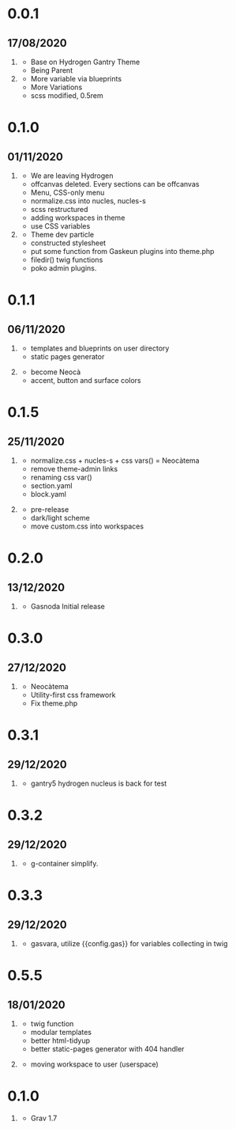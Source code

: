 # 0.0.1
## 17/08/2020

1. [](#new)
    * Base on Hydrogen Gantry Theme
    * Being Parent
2. [](#improved)
    * More variable via blueprints
    * More Variations
	* scss modified, 0.5rem
	
# 0.1.0
## 01/11/2020

1. [](#improved)
	* We are leaving Hydrogen 
	* offcanvas deleted. Every sections can be offcanvas
	* Menu, CSS-only menu
	* normalize.css into nucles, nucles-s
	* scss restructured
	* adding workspaces in theme
	* use CSS variables
2. [](#new)
	* Theme dev particle
	* constructed stylesheet
    * put some function from Gaskeun plugins into theme.php
	* filedir() twig functions
	* poko admin plugins.
	

# 0.1.1
## 06/11/2020

1. [](#new)
	* templates and blueprints on user directory
	* static pages generator

2. [](#improved)
	* become Neocà
	* accent, button and surface colors
	
# 0.1.5
## 25/11/2020

1. [](#improved)
	* normalize.css + nucles-s + css vars() = Neocàtema
	* remove theme-admin links
	* renaming css var()
	* section.yaml
	* block.yaml

2. [](#new)
	* pre-release
	* dark/light scheme
	* move custom.css into workspaces

# 0.2.0
## 13/12/2020
	
1. [](#new)
	* Gasnoda Initial release
	
# 0.3.0
## 27/12/2020
	
1. [](#improved)
	* Neocàtema
	* Utility-first css framework
	* Fix theme.php

# 0.3.1
## 29/12/2020

1. [](#new)
	* gantry5 hydrogen nucleus is back for test

# 0.3.2
## 29/12/2020

1. [](#new)
	* g-container simplify.
	
# 0.3.3
## 29/12/2020
	
1. [](#improved)
	* gasvara, utilize {{config.gas}} for variables collecting in twig
	
# 0.5.5
## 18/01/2020

1. [](#improved)
	* twig function
	* modular templates
	* better html-tidyup
	* better static-pages generator with 404 handler

2. [](#new)
	* moving workspace to user (userspace)

# 0.1.0

1. [](#improved)
	* Grav 1.7
	